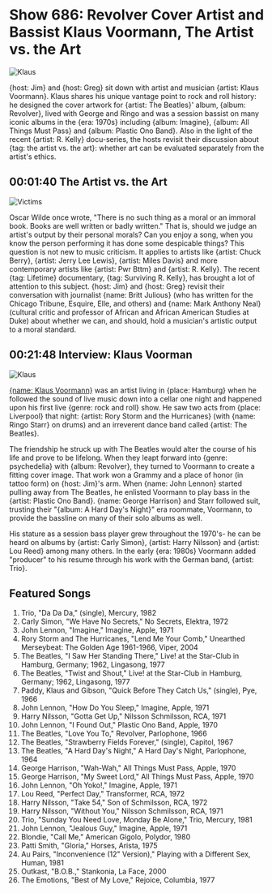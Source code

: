 

# Show 686: Revolver Cover Artist and Bassist Klaus Voormann, The Artist vs. the Art

![Klaus](https://sound-images.s3.amazonaws.com/images/2019/klaus_v.jpg)

{host: Jim} and {host: Greg} sit down with artist and musician {artist: Klaus Voormann}. Klaus shares his unique vantage point to rock and roll history: he designed the cover artwork for {artist: The Beatles}' album, {album: Revolver}, lived with George and Ringo and was a session bassist on many iconic albums in the {era: 1970s} including {album: Imagine}, {album: All Things Must Pass} and {album: Plastic Ono Band}. Also in the light of the recent {artist: R. Kelly} docu-series, the hosts revisit their discussion about {tag: the artist vs. the art}: whether art can be evaluated separately from the artist's ethics. 

## 00:01:40 The Artist vs. the Art
![Victims](https://sound-images.s3.amazonaws.com/images/2019/kelly_victims.jpg)

Oscar Wilde once wrote,  "There is no such thing as a moral or an immoral book. Books are well written or badly written." That is, should we judge an artist's output by their personal morals? Can you enjoy a song, when you know the person performing it has done some despicable things? This question is not new to music criticism. It applies to artists like {artist: Chuck Berry}, {artist: Jerry Lee Lewis}, {artist: Miles Davis} and more contemporary artists like {artist: Pwr Bttm} and {artist: R. Kelly}. The recent {tag: Lifetime} documentary, {tag: Surviving R. Kelly}, has brought a lot of attention to this subject. {host: Jim} and {host: Greg} revisit their conversation with journalist {name: Britt Julious} (who has written for the Chicago Tribune, Esquire, Elle, and others) and {name: Mark Anthony Neal} (cultural critic and professor of African and African American Studies at Duke) about whether we can, and should, hold a musician's artistic output to a moral standard.  


## 00:21:48 Interview: Klaus Voorman
![Klaus](https://sound-images.s3.amazonaws.com/images/2019/kvoormann.jpg)

[{name: Klaus Voormann}](https://www.voormann.com/) was an artist living in {place: Hamburg} when he followed the sound of live music down into a cellar one night and happened upon his first live {genre: rock and roll} show. He saw two acts from {place: Liverpool} that night: {artist: Rory Storm and the Hurricanes} (with {name: Ringo Starr} on drums) and an irreverent dance band called {artist: The Beatles}. 

The friendship he struck up with The Beatles would alter the course of his life and prove to be lifelong. When they leapt forward into {genre: psychedelia} with {album: Revolver}, they turned to Voormann to create a fitting cover image. That work won a Grammy and a place of honor (in tattoo form) on {host: Jim}'s arm. When {name: John Lennon} started pulling away from The Beatles, he enlisted Voormann to play bass in the {artist: Plastic Ono Band}. {name: George Harrison} and Starr followed suit, trusting their "{album: A Hard Day's Night}" era roommate, Voormann, to provide the bassline on many of their solo albums as well.

His stature as a session bass player grew throughout the 1970's- he can be heard on albums by {artist: Carly Simon}, {artist: Harry Nilsson} and {artist: Lou Reed} among many others. In the early {era: 1980s} Voormann added "producer" to his resume through his work with the German band, {artist: Trio}. 


## Featured Songs

1. Trio, "Da Da Da," (single), Mercury, 1982
1. Carly Simon, "We Have No Secrets," No Secrets, Elektra, 1972
1. John Lennon, "Imagine," Imagine, Apple, 1971
1. Rory Storm and The Hurricanes, "Lend Me Your Comb," Unearthed Merseybeat: The Golden Age 1961-1966, Viper, 2004
1. The Beatles, "I Saw Her Standing There," Live! at the Star-Club in Hamburg, Germany; 1962, Lingasong, 1977
1. The Beatles, "Twist and Shout," Live! at the Star-Club in Hamburg, Germany; 1962, Lingasong, 1977
1. Paddy, Klaus and Gibson, "Quick Before They Catch Us," (single), Pye, 1966
1. John Lennon, "How Do You Sleep," Imagine, Apple, 1971
1. Harry Nilsson, "Gotta Get Up," Nilsson Schmilsson, RCA, 1971
1. John Lennon, "I Found Out," Plastic Ono Band, Apple, 1970
1. The Beatles, "Love You To," Revolver, Parlophone, 1966
1. The Beatles, "Strawberry Fields Forever," (single), Capitol, 1967
1. The Beatles, "A Hard Day's Night," A Hard Day's Night, Parlophone, 1964
1. George Harrison, "Wah-Wah," All Things Must Pass, Apple, 1970
1. George Harrison, "My Sweet Lord," All Things Must Pass, Apple, 1970
1. John Lennon, "Oh Yoko!," Imagine, Apple, 1971
1. Lou Reed, "Perfect Day," Transformer, RCA, 1972
1. Harry Nilsson, "Take 54," Son of Schmilsson, RCA, 1972
1. Harry Nilsson, "Without You," Nilsson Schmilsson, RCA, 1971
1. Trio, "Sunday You Need Love, Monday Be Alone," Trio, Mercury, 1981
1. John Lennon, "Jealous Guy," Imagine, Apple, 1971
1. Blondie, "Call Me," American Gigolo, Polydor, 1980
1. Patti Smith, "Gloria," Horses, Arista, 1975
1. Au Pairs, "Inconvenience (12" Version)," Playing with a Different Sex, Human, 1981
1. Outkast, "B.O.B.," Stankonia, La Face, 2000
1. The Emotions, "Best of My Love," Rejoice, Columbia, 1977